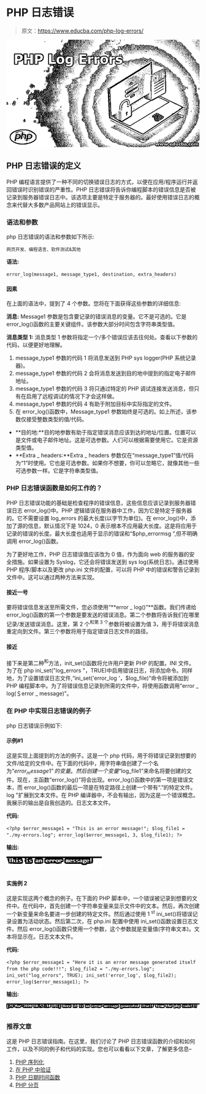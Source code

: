 # PHP 日志错误

> 原文：<https://www.educba.com/php-log-errors/>

![PHP Log Errors](img/192d4ad5a68d46b63f2f5c64fc8d3d46.png)



## PHP 日志错误的定义

PHP 编程语言提供了一种不同的切换错误日志的方式，以便在应用/程序运行并返回错误时识别错误的严重性。PHP 日志错误将告诉你编程脚本的错误信息是否被记录到服务器错误日志中。该选项主要是特定于服务器的。最好使用错误日志的概念来代替大多数产品网站上的错误显示。

### 语法和参数

php 日志错误的语法和参数如下所示:

<small>网页开发、编程语言、软件测试&其他</small>

**语法:**

`error_log(message1, message_type1, destination, extra_headers)`

#### 因素

在上面的语法中，提到了 4 个参数。您将在下面获得这些参数的详细信息:

**消息:** Message1 参数是包含要记录的错误消息的变量。它不是可选的。它是 error_log()函数的主要关键组件。该参数大部分时间包含字符串类型值。

**消息类型 1:** 消息类型 1 参数将指定一个/多个错误应该去往何处。查看以下参数的代码，以便更好地理解。

1.  message_type1 参数的代码 1 将消息发送到 PHP sys logger(PHP 系统记录器)。
2.  message_type1 参数的代码 2 会将消息发送到目的地中提到的指定电子邮件地址。
3.  message_type1 参数的代码 3 将只通过特定的 PHP 调试连接发送消息，但只有在启用了远程调试的情况下才会这样做。
4.  message_type1 参数的代码 4 有助于附加目标中实际指定的文件。
5.  在 error_log()函数中，Message_type1 参数始终是可选的。如上所述，该参数仅接受整数类型的值/代码。

*   **目的地:**目的地参数有助于指定错误消息应该到达的地址/位置。位置可以是文件或电子邮件地址。这是可选参数。人们可以根据需要使用它。它是资源类型值。
*   **Extra _ headers:**Extra _ headers 参数仅在“message_type1”值/代码为“1”时使用。它也是可选参数。如果你不想要，你可以忽略它，就像其他一些可选参数一样。它是字符串类型值。

### PHP 日志错误函数是如何工作的？

PHP 日志错误功能的基础是检查程序的错误信息，这些信息应该记录到服务器错误日志 error_log()中。PHP 逻辑错误在服务器中工作，因为它是特定于服务器的。它不需要设置 log_errors 的最大长度(以字节为单位)。在 error_log()中，添加了源的信息，默认情况下是 1024，0 表示根本不应用最大长度。这是将应用于记录的错误的长度。最大长度也适用于显示的错误和“$php_errormsg ”,但不明确调用 error_log()函数。

为了更好地工作，PHP 日志错误值应该改为 0 值，作为面向 web 的服务器的安全措施。如果设置为 Syslog，它还会将错误发送到 sys log(系统日志)。通过使用 PHP 程序/脚本以及更改 php.ini 文件的配置，可以将 PHP 中的错误和警告记录到文件中。这可以通过两种方法来实现。

#### 接近一号

要将错误信息发送至所需文件，您必须使用“**error _ log()”**函数。我们传递给 error_log()函数的第一个参数是要发送的错误消息。第二个参数将告诉我们在哪里记录/发送错误消息。这里，第 2 个<sup>和第 3 个</sup>参数将被设置为值 3，用于将错误消息重定向到文件。第三个参数将用于指定错误日志文件的路径。

#### 接近

接下来是第二种<sup>和</sup>方法，init_set()函数将允许用户更新 PHP 的配置。INI 文件。为了在 php ini_set("log_errors "，TRUE)中启用错误日志，将添加命令。同样地，为了设置错误日志文件,“ini_set('error_log '，$log_file)”命令将被添加到 PHP 编程脚本中。为了将错误信息记录到所需的文件中，将使用函数调用“error _ log(＄error _ message)”。

### 在 PHP 中实现日志错误的例子

php 日志错误示例如下:

#### 示例#1

这是实现上面提到的方法的例子。这是一个 php 代码，用于将错误记录到想要的文件/给定的文件中。在下面的代码中，用字符串值创建了一个名为“$error_message1”的变量。然后创建一个变量“$log_file1”来命名将要创建的文件。现在，主函数“error_log()”将会出现。error_log()函数中的第一项是错误文本，而 error_log()函数的最后一项是在特定路径上创建一个带有“.”的特定文件。log "扩展到文本文件。在 PHP 编译器中，不会有输出，因为这是一个错误概念。我展示的输出是自我创造的。日志文本文件。

**代码:**

`<?php
$error_message1 = "This is an error message!";
$log_file1 = "./my-errors.log";
error_log($error_message1, 3, $log_file1);
?>`

**输出:**

![PHP Log Errors-1.1](img/f32d08829d4ec20596797f70b01cd908.png "PHP Log Errors-1.1")



#### 实施例 2

这是实现这两个概念的例子。在下面的 PHP 脚本中，一个错误被记录到想要的文件中。在代码中，首先创建一个字符串变量来显示文件中的文本。然后，再次创建一个新变量来命名要进一步创建的特定文件。然后通过使用 1 <sup>st</sup> ini_set()将错误记录设置为活动状态。然后第二次，在 php.ini 配置中使用 ini_set()函数设置日志文件。然后 error_log()函数只使用一个参数，这个参数就是变量值(字符串文本)。文本将显示在。日志文本文件。

**代码:**

`<?php
$error_message1 = "Here it is an error message generated itself from the php code!!!";
$log_file2 = "./my-errors.log";
ini_set("log_errors", TRUE);
ini_set('error_log', $log_file2);
error_log($error_message1);
?>`

**输出:**

![PHP Log Errors-1.3](img/7d36400d8f8db017655a0218d86bde57.png "PHP Log Errors-1.3")



### 推荐文章

这是 PHP 日志错误指南。在这里，我们讨论了 PHP 日志错误函数的介绍和如何工作，以及不同的例子和代码的实现。您也可以看看以下文章，了解更多信息–

1.  [PHP 序列化](https://www.educba.com/serialize-in-php/)
2.  [在 PHP 中验证](https://www.educba.com/validation-in-php/)
3.  [PHP 日期时间函数](https://www.educba.com/php-date-time-functions/)
4.  [PHP 分页](https://www.educba.com/php-pagination/)





